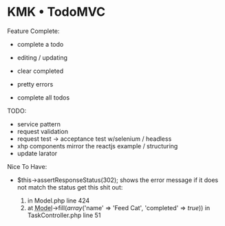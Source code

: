 # KMK • TodoMVC

Feature Complete:
  - complete a todo
  - editing / updating
  - clear completed

  - pretty errors
  - complete all todos

TODO:
  - service pattern
  - request validation
  - request test -> acceptance test w/selenium / headless
  - xhp components mirror the reactjs example / structuring
  - update larator

Nice To Have:
  - $this->assertResponseStatus(302); shows the error message if it does not match the status
  get this shit out:
    <div class="block">
                            <ol class="traces list_exception">
       <li> in <a title="/vagrant/hack_todo/vendor/laravel/framework/src/Illuminate/Database/Eloquent/Model.php line 424" ondblclick="var f=this.innerHTML;this.innerHTML=this.title;this.title=f;">Model.php line 424</a></li>
       <li>at <abbr title="Illuminate\Database\Eloquent\Model">Model</abbr>->fill(<em>array</em>('name' => 'Feed Cat', 'completed' => <em>true</em>)) in <a title="/vagrant/hack_todo/app/Http/Controllers/TaskController.php line 51" ondblclick="var f=this.innerHTML;this.innerHTML=this.title;this.title=f;">TaskController.php line 51</a></li>

